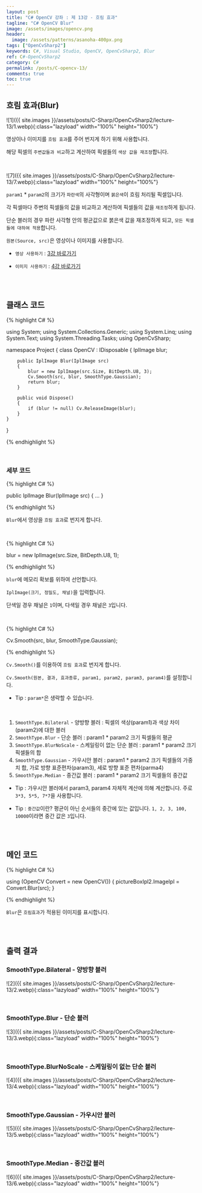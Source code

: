 ```yaml
---
layout: post
title: "C# OpenCV 강좌 : 제 13강 - 흐림 효과"
tagline: "C# OpenCV Blur"
image: /assets/images/opencv.png
header:
  image: /assets/patterns/asanoha-400px.png
tags: ["OpenCvSharp2"]
keywords: C#, Visual Studio, OpenCV, OpenCvSharp2, Blur
ref: C#-OpenCvSharp2
category: C#
permalink: /posts/C-opencv-13/
comments: true
toc: true
---
```


## 흐림 효과(Blur)

![1]({{ site.images }}/assets/posts/C-Sharp/OpenCvSharp2/lecture-13/1.webp){:class="lazyload" width="100%" height="100%"}

영상이나 이미지를 `흐림 효과`를 주어 번지게 하기 위해 사용합니다.

해당 픽셀의 `주변값들과 비교`하고 계산하여 픽셀들의 `색상 값을 재조정`합니다.

<br>

![7]({{ site.images }}/assets/posts/C-Sharp/OpenCvSharp2/lecture-13/7.webp){:class="lazyload" width="100%" height="100%"}

`param1` * `param2`의 크기가 `파란색`의 사각형이며 `붉은색`이 흐림 처리될 픽셀입니다.

각 픽셀마다 주변의 픽셀들의 값을 비교하고 계산하여 픽셀들의 값을 `재조정`하게 됩니다.

단순 블러의 경우 파란 사각형 안의 평균값으로 붉은색 값을 재조정하게 되고, `모든 픽셀들에 대하여 적용`합니다. 

`원본(Source, src)`은 영상이나 이미지를 사용합니다.

- `영상 사용하기` : [3강 바로가기][3강]

- `이미지 사용하기` : [4강 바로가기][4강]

<br>
<br>

## 클래스 코드

{% highlight C# %}

using System;
using System.Collections.Generic;
using System.Linq;
using System.Text;
using System.Threading.Tasks;
using OpenCvSharp;

namespace Project
{
    class OpenCV : IDisposable
    {
        IplImage blur;
            
        public IplImage Blur(IplImage src)
        {
            blur = new IplImage(src.Size, BitDepth.U8, 3);
            Cv.Smooth(src, blur, SmoothType.Gaussian);
            return blur;
        }
            
        public void Dispose()
        {
            if (blur != null) Cv.ReleaseImage(blur);
        }
    }
}

{% endhighlight %}

<br>

### 세부 코드

{% highlight C# %}

public IplImage Blur(IplImage src)
{
    ...
}

{% endhighlight %}

`Blur`에서 영상을 `흐림 효과`로 번지게 합니다.

<br>

{% highlight C# %}

blur = new IplImage(src.Size, BitDepth.U8, 1);

{% endhighlight %}

`blur`에 메모리 확보를 위하여 선언합니다.

`IplImage(크기, 정밀도, 채널)`을 입력합니다.

단색일 경우 채널은 `1`이며, 다색일 경우 채널은 `3`입니다.

<br>

{% highlight C# %}

Cv.Smooth(src, blur, SmoothType.Gaussian);

{% endhighlight %}

`Cv.Smooth()`를 이용하여 `흐림 효과`로 번지게 합니다.

`Cv.Smooth(원본, 결과, 효과종류, param1, param2, param3, param4)`를 설정합니다.

- Tip : `param*`은 생략할 수 있습니다.

<br>

1. `SmoothType.Bilateral` - 양방향 블러 : 픽셀의 색상(param1)과 색상 차이(param2)에 대한 블러
2. `SmoothType.Blur` - 단순 블러 : param1 * param2 크기 픽셀들의 평균
3. `SmoothType.BlurNoScale` - 스케일링이 없는 단순 블러 : param1 * param2 크기 픽셀들의 합
4. `SmoothType.Gaussian` - 가우시안 블러 : param1 * param2 크기 픽셀들의 가중치 합, 가로 방향 표준편차(param3), 세로 방향 표준 편차(parma4)
5. `SmoothType.Median` - 중간값 블러 : param1 * param2 크기 픽셀들의 중간값
    
- Tip : 가우시안 블러에서 param3, param4 자체적 계산에 의해 계산합니다. 주로 `3*3, 5*5, 7*7`을 사용합니다.

- Tip : `중간값`이란? 평균이 아닌 순서들의 중간에 있는 값입니다. `1, 2, 3, 100, 10000`이라면 중간 값은 `3`입니다.

<br>
<br>

## 메인 코드

{% highlight C# %}

using (OpenCV Convert = new OpenCV())
{
    pictureBoxIpl2.ImageIpl = Convert.Blur(src);
}

{% endhighlight %}

`Blur`은 `흐림효과`가 적용된 이미지를 표시합니다.

<br>
<br>

## 출력 결과

### SmoothType.Bilateral - 양방향 블러

![2]({{ site.images }}/assets/posts/C-Sharp/OpenCvSharp2/lecture-13/2.webp){:class="lazyload" width="100%" height="100%"}

<br>

### SmoothType.Blur - 단순 블러

![3]({{ site.images }}/assets/posts/C-Sharp/OpenCvSharp2/lecture-13/3.webp){:class="lazyload" width="100%" height="100%"}

<br>

### SmoothType.BlurNoScale - 스케일링이 없는 단순 블러

![4]({{ site.images }}/assets/posts/C-Sharp/OpenCvSharp2/lecture-13/4.webp){:class="lazyload" width="100%" height="100%"}

<br>

### SmoothType.Gaussian - 가우시안 블러

![5]({{ site.images }}/assets/posts/C-Sharp/OpenCvSharp2/lecture-13/5.webp){:class="lazyload" width="100%" height="100%"}

<br>

### SmoothType.Median - 중간값 블러

![6]({{ site.images }}/assets/posts/C-Sharp/OpenCvSharp2/lecture-13/6.webp){:class="lazyload" width="100%" height="100%"}

[3강]: https://076923.github.io/posts/C-opencv-3/
[4강]: https://076923.github.io/posts/C-opencv-4/
